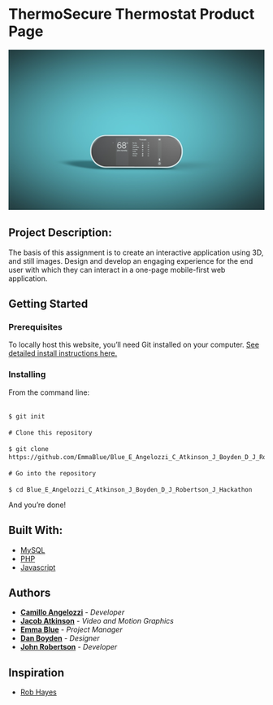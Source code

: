 # ThermoSecure Thermostat Product Page

![](images/main_image.jpg)

## Project Description:

The basis of this assignment is to create an interactive application using 3D, and still images. Design and develop an engaging experience for the end user with which they can interact in a one-page mobile-first web application.

## Getting Started

### Prerequisites

To locally host this website, you’ll need Git installed on your computer.
[See detailed install instructions here.](https://gist.github.com/derhuerst/1b15ff4652a867391f03)

### Installing

From the command line:

```# Initialize git

$ git init

# Clone this repository

$ git clone https://github.com/EmmaBlue/Blue_E_Angelozzi_C_Atkinson_J_Boyden_D_J_Robertson_J_Hackathon.git

# Go into the repository

$ cd Blue_E_Angelozzi_C_Atkinson_J_Boyden_D_J_Robertson_J_Hackathon

```

And you’re done!

## Built With:

* [MySQL](https://www.mysql.com/)
* [PHP](https://www.phpmyadmin.net/)
* [Javascript](https://www.javascript.com/) 

## Authors
* [**Camillo Angelozzi**](https://github.com/cangelozzi) - *Developer*
* [**Jacob Atkinson**](https://github.com/jiatkinson) - *Video and Motion Graphics*
* [**Emma Blue**](https://github.com/EmmaBlue) - *Project Manager*
* [**Dan Boyden**](https://github.com/OfficialDboyden) - *Designer*
* [**John Robertson**](https://github.com/tectone) - *Developer*

## Inspiration

* [Rob Hayes](https://www.robhayesstore.com/?ref=lapaninja) 
